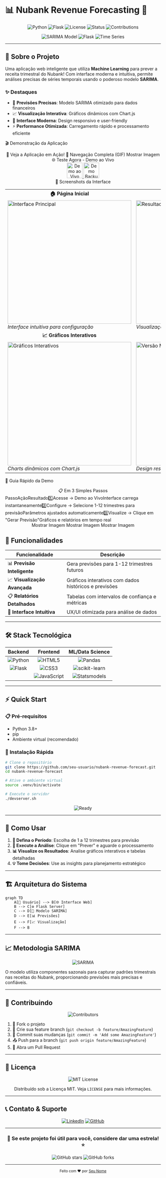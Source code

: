 # 📊 Nubank Revenue Forecasting 🚀

<div align="center">

![Python](https://img.shields.io/badge/python-v3.8+-blue.svg)
![Flask](https://img.shields.io/badge/flask-v2.0+-green.svg)
![License](https://img.shields.io/badge/license-MIT-blue.svg)
![Status](https://img.shields.io/badge/status-active-success.svg)
![Contributions](https://img.shields.io/badge/contributions-welcome-brightgreen.svg)

</div>

<div align="center">
  <img src="https://img.shields.io/badge/ML%20Model-SARIMA-orange?style=for-the-badge" alt="SARIMA Model">
  <img src="https://img.shields.io/badge/Framework-Flask-lightgrey?style=for-the-badge&logo=flask" alt="Flask">
  <img src="https://img.shields.io/badge/Data%20Science-Time%20Series-blue?style=for-the-badge" alt="Time Series">
</div>

---

## 🎯 **Sobre o Projeto**

Uma aplicação web inteligente que utiliza **Machine Learning** para prever a receita trimestral do Nubank! Com interface moderna e intuitiva, permite análises precisas de séries temporais usando o poderoso modelo **SARIMA**.

### ✨ **Destaques**
- 🔮 **Previsões Precisas**: Modelo SARIMA otimizado para dados financeiros
- 📈 **Visualização Interativa**: Gráficos dinâmicos com Chart.js
- 🎨 **Interface Moderna**: Design responsivo e user-friendly
- ⚡ **Performance Otimizada**: Carregamento rápido e processamento eficiente

🎬 Demonstração da Aplicação
<div align="center">
🚀 Veja a Aplicação em Ação!
🎥 Navegação Completa (GIF)
Mostrar Imagem
🌐 Teste Agora - Demo ao Vivo
<div>
  <a href="https://nubank-forecast.vercel.app" target="_blank">
    <img src="https://img.shields.io/badge/🚀%20TESTAR%20AGORA-Live%20Demo-success?style=for-the-badge&logo=vercel" alt="Demo ao Vivo" height="50">
  </a>
  <a href="https://nubank-forecast-backup.railway.app" target="_blank">
    <img src="https://img.shields.io/badge/🔗%20Demo%20Alternativo-Railway-blue?style=for-the-badge&logo=railway" alt="Demo Backup" height="50">
  </a>
</div>
📸 Screenshots da Interface
<table>
  <tr>
    <td align="center"><strong>🏠 Página Inicial</strong></td>
    <td align="center"><strong>📊 Dashboard de Previsões</strong></td>
  </tr>
  <tr>
    <td>
      <img src="assets/screenshots/home-interface.png" alt="Interface Principal" width="400"/>
      <br/>
      <em>Interface intuitiva para configuração</em>
    </td>
    <td>
      <img src="assets/screenshots/forecast-results.png" alt="Resultados da Previsão" width="400"/>
      <br/>
      <em>Visualização avançada dos resultados</em>
    </td>
  </tr>
  <tr>
    <td align="center"><strong>📈 Gráficos Interativos</strong></td>
    <td align="center"><strong>📱 Interface Mobile</strong></td>
  </tr>
  <tr>
    <td>
      <img src="assets/screenshots/interactive-charts.png" alt="Gráficos Interativos" width="400"/>
      <br/>
      <em>Charts dinâmicos com Chart.js</em>
    </td>
    <td>
      <img src="assets/screenshots/mobile-responsive.png" alt="Versão Mobile" width="400"/>
      <br/>
      <em>Design responsivo para todos os dispositivos</em>
    </td>
  </tr>
</table>
</div>

🎯 Guia Rápido da Demo
<div align="center">
📋 Em 3 Simples Passos
</div>
PassoAçãoResultado1️⃣Acesse → Demo ao VivoInterface carrega instantaneamente2️⃣Configure → Selecione 1-12 trimestres para previsãoParâmetros ajustados automaticamente3️⃣Visualize → Clique em "Gerar Previsão"Gráficos e relatórios em tempo real
<div align="center">
Mostrar Imagem
Mostrar Imagem
Mostrar Imagem
</div>

## 🚀 **Funcionalidades**

| Funcionalidade | Descrição |
|---|---|
| 📊 **Previsão Inteligente** | Gera previsões para 1-12 trimestres futuros |
| 📈 **Visualização Avançada** | Gráficos interativos com dados históricos e previsões |
| 📋 **Relatórios Detalhados** | Tabelas com intervalos de confiança e métricas |
| 🎯 **Interface Intuitiva** | UX/UI otimizada para análise de dados |

---

## 🛠️ **Stack Tecnológica**

<div align="center">

| Backend | Frontend | ML/Data Science |
|:---:|:---:|:---:|
| ![Python](https://img.shields.io/badge/Python-3776AB?style=for-the-badge&logo=python&logoColor=white) | ![HTML5](https://img.shields.io/badge/HTML5-E34F26?style=for-the-badge&logo=html5&logoColor=white) | ![Pandas](https://img.shields.io/badge/pandas-150458?style=for-the-badge&logo=pandas&logoColor=white) |
| ![Flask](https://img.shields.io/badge/Flask-000000?style=for-the-badge&logo=flask&logoColor=white) | ![CSS3](https://img.shields.io/badge/CSS3-1572B6?style=for-the-badge&logo=css3&logoColor=white) | ![scikit-learn](https://img.shields.io/badge/scikit--learn-F7931E?style=for-the-badge&logo=scikit-learn&logoColor=white) |
| | ![JavaScript](https://img.shields.io/badge/JavaScript-F7DF1E?style=for-the-badge&logo=javascript&logoColor=black) | ![Statsmodels](https://img.shields.io/badge/Statsmodels-blue?style=for-the-badge) |

</div>

---

## ⚡ **Quick Start**

### 📋 **Pré-requisitos**
- Python 3.8+
- pip
- Ambiente virtual (recomendado)

### 🚀 **Instalação Rápida**

```bash
# Clone o repositório
git clone https://github.com/seu-usuario/nubank-revenue-forecast.git
cd nubank-revenue-forecast

# Ative o ambiente virtual
source .venv/bin/activate

# Execute o servidor
./devserver.sh
```

<div align="center">
  <img src="https://img.shields.io/badge/🎉%20Pronto!-Acesse%20sua%20aplicação-success?style=for-the-badge" alt="Ready">
</div>

---

## 📱 **Como Usar**

1. **🎯 Defina o Período**: Escolha de 1 a 12 trimestres para previsão
2. **🚀 Execute a Análise**: Clique em "Prever" e aguarde o processamento
3. **📊 Visualize os Resultados**: Analise gráficos interativos e tabelas detalhadas
4. **💡 Tome Decisões**: Use as insights para planejamento estratégico

---

## 🏗️ **Arquitetura do Sistema**

```mermaid
graph TD
    A[👤 Usuário] --> B[🌐 Interface Web]
    B --> C[⚙️ Flask Server]
    C --> D[🤖 Modelo SARIMA]
    D --> E[📊 Previsões]
    E --> F[📈 Visualização]
    F --> B
```

---

## 📈 **Metodologia SARIMA**

<div align="center">

![SARIMA](https://img.shields.io/badge/SARIMA-Seasonal%20AutoRegressive%20Integrated%20Moving%20Average-blue?style=for-the-badge)

</div>

O modelo utiliza componentes sazonais para capturar padrões trimestrais nas receitas do Nubank, proporcionando previsões mais precisas e confiáveis.

---

## 🤝 **Contribuindo**

<div align="center">

![Contributors](https://img.shields.io/badge/Contribuidores-Bem%20Vindos!-brightgreen?style=for-the-badge)

</div>

1. 🍴 Fork o projeto
2. 🌟 Crie sua feature branch (`git checkout -b feature/AmazingFeature`)
3. 💾 Commit suas mudanças (`git commit -m 'Add some AmazingFeature'`)
4. 📤 Push para a branch (`git push origin feature/AmazingFeature`)
5. 🔄 Abra um Pull Request

---

## 📄 **Licença**

<div align="center">

![MIT License](https://img.shields.io/badge/License-MIT-yellow.svg?style=for-the-badge)

Distribuído sob a Licença MIT. Veja `LICENSE` para mais informações.

</div>

---

## 📞 **Contato & Suporte**

<div align="center">

[![LinkedIn](https://img.shields.io/badge/LinkedIn-0077B5?style=for-the-badge&logo=linkedin&logoColor=white)](https://linkedin.com/www.linkedin.com/in/jeancarlosodelima/)
[![GitHub](https://img.shields.io/badge/GitHub-100000?style=for-the-badge&logo=github&logoColor=white)](https://github.com/https://github.com/jeancarlosde-lima)

</div>

---

<div align="center">

### 🌟 **Se este projeto foi útil para você, considere dar uma estrela!** ⭐

![GitHub stars](https://img.shields.io/github/stars/seu-usuario/nubank-revenue-forecast?style=social)
![GitHub forks](https://img.shields.io/github/forks/seu-usuario/nubank-revenue-forecast?style=social)

</div>

---

<div align="center">
  <sub>Feito com ❤️ por <a href="https://github.com/jeancarlosde-lima">Seu Nome</a></sub>
</div>
